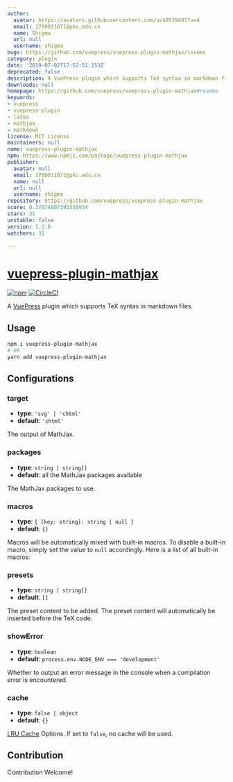 ```yaml
---
author:
  avatar: https://avatars.githubusercontent.com/u/48539483?v=4
  email: 1700011071@pku.edu.cn
  name: Shigma
  url: null
  username: shigma
bugs: https://github.com/vuepress/vuepress-plugin-mathjax/issues
category: plugin
date: '2019-07-02T17:52:51.153Z'
deprecated: false
description: A VuePress plugin which supports TeX syntax in markdown files.
downloads: null
homepage: https://github.com/vuepress/vuepress-plugin-mathjax#readme
keywords:
- vuepress
- vuepress-plugin
- latex
- mathjax
- markdown
license: MIT License
maintainers: null
name: vuepress-plugin-mathjax
npm: https://www.npmjs.com/package/vuepress-plugin-mathjax
publisher:
  avatar: null
  email: 1700011071@pku.edu.cn
  name: null
  url: null
  username: shigma
repository: https://github.com/vuepress/vuepress-plugin-mathjax
score: 0.37074807395530934
stars: 31
unstable: false
version: 1.2.8
watchers: 31

---
```


# [vuepress-plugin-mathjax](https://vuepress.github.io/plugins/mathjax/)

[![npm](https://img.shields.io/npm/v/vuepress-plugin-mathjax.svg)](https://www.npmjs.com/package/vuepress-plugin-mathjax)
[![CircleCI](https://img.shields.io/circleci/project/github/vuepress/vuepress-plugin-mathjax/master.svg)](https://circleci.com/gh/vuepress/vuepress-plugin-mathjax)

A [VuePress](https://vuepress.vuejs.org/) plugin which supports TeX syntax in markdown files.

## Usage

```bash
npm i vuepress-plugin-mathjax
# OR
yarn add vuepress-plugin-mathjax
```

## Configurations

### target

- **type**: `'svg' | 'chtml'`
- **default**: `'chtml'`

The output of MathJax.

### packages

- **type**: `string | string[]`
- **default**: all the MathJax packages available

The MathJax packages to use.

### macros

- **type**: `{ [key: string]: string | null }`
- **default**: `{}`

Macros will be automatically mixed with built-in macros. To disable a built-in macro, simply set the value to `null` accordingly. Here is a list of all built-in macros:

### presets

- **type**: `string | string[]`
- **default**: `[]`

The preset content to be added. The preset content will automatically be inserted before the TeX code.

### showError

- **type**: `boolean`
- **default**: `process.env.NODE_ENV === 'development'`

Whether to output an error message in the console when a compilation error is encountered.

### cache

- **type**: `false | object`
- **default**: `{}`

[LRU Cache](https://github.com/isaacs/node-lru-cache) Options. If set to `false`, no cache will be used.

## Contribution

Contribution Welcome!

